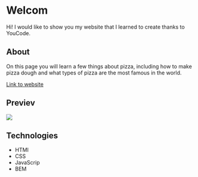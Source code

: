 # Welcom 
 Hi! I would like to show you my website that I learned to create thanks to YouCode.
 
## About

 On this page you will learn a few things about pizza, including how to make pizza dough and what types of pizza are the most famous in the world.
 
[Link to website](https://baros82.github.io/homepage/)

## Previev
![](Images/Animation_Pizza.gif)
## Technologies
- HTMl
- CSS 
- JavaScrip
- BEM
